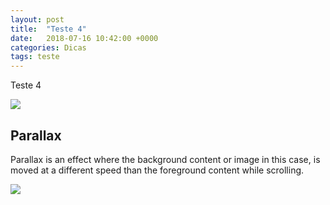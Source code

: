 ```yaml
---
layout: post
title:  "Teste 4"
date:   2018-07-16 10:42:00 +0000
categories: Dicas
tags: teste
---
```


Teste 4


<div class="parallax-container">
  <div class="parallax"><img src="http://www.osmais.com/wallpapers/201405/coruja-cinza-wallpaper.jpg"></div>
</div>
<div class="section white">
  <div class="row container">
    <h2 class="header">Parallax</h2>
    <p class="grey-text text-darken-3 lighten-3">Parallax is an effect where the background content or image in this case, is moved at a different speed than the foreground content while scrolling.</p>
  </div>
</div>
<div class="parallax-container">
  <div class="parallax"><img src="http://www.osmais.com/wallpapers/201405/coruja-cinza-wallpaper.jpg"></div>
</div>



<!-- Iniciar parallax -->
<script>
$(document).ready(function(){
  $('.parallax').parallax();
});
</script>
